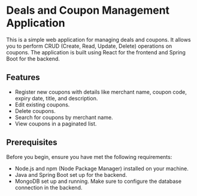 # Deals and Coupon Management Application

This is a simple web application for managing deals and coupons. It allows you to perform CRUD (Create, Read, Update, Delete) operations on coupons. The application is built using React for the frontend and Spring Boot for the backend.

## Features

- Register new coupons with details like merchant name, coupon code, expiry date, title, and description.
- Edit existing coupons.
- Delete coupons.
- Search for coupons by merchant name.
- View coupons in a paginated list.

## Prerequisites

Before you begin, ensure you have met the following requirements:

- Node.js and npm (Node Package Manager) installed on your machine.
- Java and Spring Boot set up for the backend.
- MongoDB set up and running. Make sure to configure the database connection in the backend.

